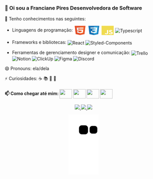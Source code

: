  <h3> 👋 Oi sou a Franciane Pires Desenvolvedora de Software </h3>

🌱 Tenho conhecimentos nas seguintes: 

   * Linguagens de programação: <img align="center" alt="HTML" height="30" width="40" src="https://raw.githubusercontent.com/devicons/devicon/master/icons/html5/html5-original.svg"> <img align="center" alt="CSS" height="30" width="40" src="https://raw.githubusercontent.com/devicons/devicon/master/icons/css3/css3-original.svg"> <img align="center" alt="JS" height="30" width="40" src="https://raw.githubusercontent.com/devicons/devicon/master/icons/javascript/javascript-plain.svg"> <img align="center" alt="Typescript" height="30" width="40" src="https://cdn.worldvectorlogo.com/logos/typescript-2.svg" /> 
   
   * Frameworks e bibliotecas: <img align="center" alt="React" height="30" width="40" src="https://cdn.worldvectorlogo.com/logos/react-2.svg" /> <img align="center" alt="Styled-Components" height="30" width="40" src="https://cdn.worldvectorlogo.com/logos/styled-components-1.svg" />

   * Ferramentas de gerenciamento designer e comunicação: <img align="center" alt="Trello" height="30" width="40" src="https://cdn.worldvectorlogo.com/logos/trello.svg" /> <img align="center" alt="Notion" height="30" width="40" src="https://cdn.worldvectorlogo.com/logos/notion-1-1.svg" />  <img align="center" alt="ClickUp" height="30" width="40" src="https://logos.prod-v1.vertice.one/cf2806f5-280c-55c0-8306-4ca61ef546f6.svg" /> <img align="center" alt="Figma" height="30" width="40" src="https://seeklogo.com/images/F/figma-logo-E4E21D3AEA-seeklogo.com.png" /> <img align="center" alt="Discord" height="30" width="35" src="https://cdn.worldvectorlogo.com/logos/discord-6.svg" />
   
  

😄 Pronouns: ela/dela 

⚡ Curiosidades: 
☕ 📚 🧳 🎦

 
#### 📫 Como chegar até mim: <a align="center" margin="2px" href="https://contate.me/franppires" target="_blank"><img align="center" src="https://upload.wikimedia.org/wikipedia/commons/6/6b/WhatsApp.svg" height="30" width="40px" target="_blank"></a> <a align="center" margin="2px" href = "mailto:contatofranpires@gmail.com?subject=contato"><img align="center" src="https://cdn.worldvectorlogo.com/logos/gmail-icon-1.svg" height="30" width="40px" target="_blank"></a> <a align="center" margin="2px" href="https://www.linkedin.com/in/franciane-pires/" target="_blank"><img align="center" src="https://cdn.worldvectorlogo.com/logos/linkedin-icon-2.svg" height="30" width="40px" target="_blank"></a> <a align="center" margin="2px" href="https://www.instagram.com/franciane_ppires/" target="_blank"><img align="center" src="https://cdn.worldvectorlogo.com/logos/instagram-5.svg" height="30" width="40px" target="_blank"></a>

<div align="center">
<a href="https://github.com/Franppires">
<img height="150em" src="https://github-readme-stats.vercel.app/api?username=Franppires&show_icons=true&theme=dracula&include_all_commits=true&count_private=true"/>
<img height="150em" src="https://github-readme-stats.vercel.app/api/top-langs/?username=Franppires&layout=compact&langs_count=7&theme=dracula"/>
<img height="150em" src="https://user-images.githubusercontent.com/104803568/205672995-9548e3f0-3399-4012-8f61-14dbec7d23d1.gif"/>

        
![Snake animation](https://github.com/Franppires/Franppires/blob/output/github-contribution-grid-snake.svg)

##  



<!--
**Franppires/Franppires** is a ✨ _special_ ✨ repository because its `README.md` (this file) appears on your GitHub profile.

Here are some ideas to get you started:

- 🔭 I’m currently working on ...
- 🌱 I’m currently learning ...
- 👯 I’m looking to collaborate on ...
- 🤔 I’m looking for help with ...
- 💬 Ask me about ...
- 📫 How to reach me: ...
- 😄 Pronouns: ...
- ⚡ Fun fact: ...


 <!--  
<h3> <img height="25" width="25" src="https://tihardcore.files.wordpress.com/2016/06/html-128.png?w=620"/> Linguagens:</h3>
<img align="center" alt="Fran-Js" height="30" width="40" src="https://raw.githubusercontent.com/devicons/devicon/master/icons/javascript/javascript-plain.svg">
<img align="center" alt="Fran-HTML" height="30" width="40" src="https://raw.githubusercontent.com/devicons/devicon/master/icons/html5/html5-original.svg">
<img align="center" alt="Fran-CSS" height="30" width="40" src="https://raw.githubusercontent.com/devicons/devicon/master/icons/css3/css3-original.svg">
<img align="center" alt="Fran-React" height="30" width="40" src="https://cdn.worldvectorlogo.com/logos/typescript-2.svg" />

##  
    
<h3> <img height="25" width="25" src="https://cdn-icons-png.flaticon.com/512/6410/6410223.png"/> Frameworks:</h3>
<img align="center" alt="Fran-React" height="30" width="40" src="https://cdn.worldvectorlogo.com/logos/react-2.svg" />
</div>

##  
  -->



